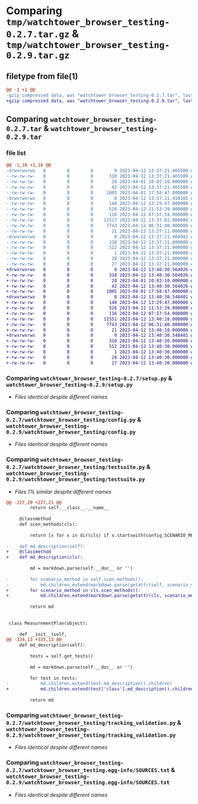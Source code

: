 # Comparing `tmp/watchtower_browser_testing-0.2.7.tar.gz` & `tmp/watchtower_browser_testing-0.2.9.tar.gz`

## filetype from file(1)

```diff
@@ -1 +1 @@
-gzip compressed data, was "watchtower_browser_testing-0.2.7.tar", last modified: Wed Apr 12 13:37:21 2023, max compression
+gzip compressed data, was "watchtower_browser_testing-0.2.9.tar", last modified: Wed Apr 12 13:40:30 2023, max compression
```

## Comparing `watchtower_browser_testing-0.2.7.tar` & `watchtower_browser_testing-0.2.9.tar`

### file list

```diff
@@ -1,18 +1,18 @@
-drwxrwxrwx   0        0        0        0 2023-04-12 13:37:21.465509 watchtower_browser_testing-0.2.7/
--rw-rw-rw-   0        0        0      310 2023-04-12 13:37:21.465509 watchtower_browser_testing-0.2.7/PKG-INFO
--rw-rw-rw-   0        0        0       28 2023-04-01 10:03:10.000000 watchtower_browser_testing-0.2.7/README.md
--rw-rw-rw-   0        0        0       42 2023-04-12 13:37:21.465509 watchtower_browser_testing-0.2.7/setup.cfg
--rw-rw-rw-   0        0        0     1005 2023-04-01 17:58:47.000000 watchtower_browser_testing-0.2.7/setup.py
-drwxrwxrwx   0        0        0        0 2023-04-12 13:37:21.450165 watchtower_browser_testing-0.2.7/watchtower_browser_testing/
--rw-rw-rw-   0        0        0      148 2023-04-12 13:29:47.000000 watchtower_browser_testing-0.2.7/watchtower_browser_testing/__init__.py
--rw-rw-rw-   0        0        0      526 2023-04-12 11:53:39.000000 watchtower_browser_testing-0.2.7/watchtower_browser_testing/config.py
--rw-rw-rw-   0        0        0      116 2023-04-12 07:57:54.000000 watchtower_browser_testing-0.2.7/watchtower_browser_testing/exceptions.py
--rw-rw-rw-   0        0        0    11527 2023-04-12 13:37:02.000000 watchtower_browser_testing-0.2.7/watchtower_browser_testing/testsuite.py
--rw-rw-rw-   0        0        0     7743 2023-04-12 06:31:40.000000 watchtower_browser_testing-0.2.7/watchtower_browser_testing/tracking_validation.py
--rw-rw-rw-   0        0        0       21 2023-04-12 13:37:11.000000 watchtower_browser_testing-0.2.7/watchtower_browser_testing/version.py
-drwxrwxrwx   0        0        0        0 2023-04-12 13:37:21.464982 watchtower_browser_testing-0.2.7/watchtower_browser_testing.egg-info/
--rw-rw-rw-   0        0        0      310 2023-04-12 13:37:21.000000 watchtower_browser_testing-0.2.7/watchtower_browser_testing.egg-info/PKG-INFO
--rw-rw-rw-   0        0        0      512 2023-04-12 13:37:21.000000 watchtower_browser_testing-0.2.7/watchtower_browser_testing.egg-info/SOURCES.txt
--rw-rw-rw-   0        0        0        1 2023-04-12 13:37:21.000000 watchtower_browser_testing-0.2.7/watchtower_browser_testing.egg-info/dependency_links.txt
--rw-rw-rw-   0        0        0       28 2023-04-12 13:37:21.000000 watchtower_browser_testing-0.2.7/watchtower_browser_testing.egg-info/requires.txt
--rw-rw-rw-   0        0        0       27 2023-04-12 13:37:21.000000 watchtower_browser_testing-0.2.7/watchtower_browser_testing.egg-info/top_level.txt
+drwxrwxrwx   0        0        0        0 2023-04-12 13:40:30.564026 watchtower_browser_testing-0.2.9/
+-rw-rw-rw-   0        0        0      310 2023-04-12 13:40:30.564026 watchtower_browser_testing-0.2.9/PKG-INFO
+-rw-rw-rw-   0        0        0       28 2023-04-01 10:03:10.000000 watchtower_browser_testing-0.2.9/README.md
+-rw-rw-rw-   0        0        0       42 2023-04-12 13:40:30.564026 watchtower_browser_testing-0.2.9/setup.cfg
+-rw-rw-rw-   0        0        0     1005 2023-04-01 17:58:47.000000 watchtower_browser_testing-0.2.9/setup.py
+drwxrwxrwx   0        0        0        0 2023-04-12 13:40:30.548401 watchtower_browser_testing-0.2.9/watchtower_browser_testing/
+-rw-rw-rw-   0        0        0      148 2023-04-12 13:29:47.000000 watchtower_browser_testing-0.2.9/watchtower_browser_testing/__init__.py
+-rw-rw-rw-   0        0        0      526 2023-04-12 11:53:39.000000 watchtower_browser_testing-0.2.9/watchtower_browser_testing/config.py
+-rw-rw-rw-   0        0        0      116 2023-04-12 07:57:54.000000 watchtower_browser_testing-0.2.9/watchtower_browser_testing/exceptions.py
+-rw-rw-rw-   0        0        0    11551 2023-04-12 13:40:18.000000 watchtower_browser_testing-0.2.9/watchtower_browser_testing/testsuite.py
+-rw-rw-rw-   0        0        0     7743 2023-04-12 06:31:40.000000 watchtower_browser_testing-0.2.9/watchtower_browser_testing/tracking_validation.py
+-rw-rw-rw-   0        0        0       21 2023-04-12 13:40:18.000000 watchtower_browser_testing-0.2.9/watchtower_browser_testing/version.py
+drwxrwxrwx   0        0        0        0 2023-04-12 13:40:30.548401 watchtower_browser_testing-0.2.9/watchtower_browser_testing.egg-info/
+-rw-rw-rw-   0        0        0      310 2023-04-12 13:40:30.000000 watchtower_browser_testing-0.2.9/watchtower_browser_testing.egg-info/PKG-INFO
+-rw-rw-rw-   0        0        0      512 2023-04-12 13:40:30.000000 watchtower_browser_testing-0.2.9/watchtower_browser_testing.egg-info/SOURCES.txt
+-rw-rw-rw-   0        0        0        1 2023-04-12 13:40:30.000000 watchtower_browser_testing-0.2.9/watchtower_browser_testing.egg-info/dependency_links.txt
+-rw-rw-rw-   0        0        0       28 2023-04-12 13:40:30.000000 watchtower_browser_testing-0.2.9/watchtower_browser_testing.egg-info/requires.txt
+-rw-rw-rw-   0        0        0       27 2023-04-12 13:40:30.000000 watchtower_browser_testing-0.2.9/watchtower_browser_testing.egg-info/top_level.txt
```

### Comparing `watchtower_browser_testing-0.2.7/setup.py` & `watchtower_browser_testing-0.2.9/setup.py`

 * *Files identical despite different names*

### Comparing `watchtower_browser_testing-0.2.7/watchtower_browser_testing/config.py` & `watchtower_browser_testing-0.2.9/watchtower_browser_testing/config.py`

 * *Files identical despite different names*

### Comparing `watchtower_browser_testing-0.2.7/watchtower_browser_testing/testsuite.py` & `watchtower_browser_testing-0.2.9/watchtower_browser_testing/testsuite.py`

 * *Files 1% similar despite different names*

```diff
@@ -227,20 +227,21 @@
         return self.__class__.__name__
 
     @classmethod
     def scen_methods(cls):
 
         return [x for x in dir(cls) if x.startswith(config.SCENARIO_METHOD_PREFIX)]
 
-    def md_description(self):
+    @classmethod
+    def md_description(cls):
 
         md = markdown.parse(self.__doc__ or '')
 
-        for scenario_method in self.scen_methods():
-            md.children.extend(markdown.parse(getattr(self, scenario_method).__doc__ or '').children)
+        for scenario_method in cls.scen_methods():
+            md.children.extend(markdown.parse(getattr(cls, scenario_method).__doc__ or '').children)
 
         return md
 
 
 class MeasurementPlan(object):
 
     def __init__(self,
@@ -334,13 +335,13 @@
     def md_description(self):
 
         tests = self.get_tests()
 
         md = markdown.parse(self.__doc__ or '')
 
         for test in tests:
-            md.children.extend(test.md_description().children)
+            md.children.extend(test['class'].md_description().children)
 
         return md
```

### Comparing `watchtower_browser_testing-0.2.7/watchtower_browser_testing/tracking_validation.py` & `watchtower_browser_testing-0.2.9/watchtower_browser_testing/tracking_validation.py`

 * *Files identical despite different names*

### Comparing `watchtower_browser_testing-0.2.7/watchtower_browser_testing.egg-info/SOURCES.txt` & `watchtower_browser_testing-0.2.9/watchtower_browser_testing.egg-info/SOURCES.txt`

 * *Files identical despite different names*

